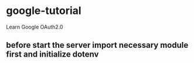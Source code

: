 # google-tutorial
 Learn Google OAuth2.0

## before start the server import necessary module first and initialize dotenv
